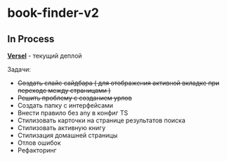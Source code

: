 # book-finder-v2
## In Process

[**Versel**](https://book-finder-v2-czsuh7h6h-k1ntsugi1.vercel.app/) - текущий деплой

Задачи: 
  - ~~Создать слайс сайдбара ( для отображения активной вкладке при переходе между страницами )~~
  - ~~Решить проблему с созданием урлов~~
  - Создать папку с интерфейсами
  - Внести правило без any в конфиг TS
  - Стилизовать карточки на странице результатов поиска
  - Стилизовать активную книгу
  - Стилизация домашней страницы
  - Отлов ошибок
  - Рефакторинг
